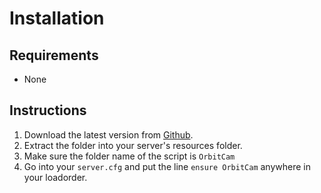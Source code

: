 
# Installation

## Requirements

* None

## Instructions

1. Download the latest version from [Github](https://github.com/Kiminaze/OrbitCam/releases/latest).
2. Extract the folder into your server's resources folder.
3. Make sure the folder name of the script is `OrbitCam`
4. Go into your `server.cfg` and put the line `ensure OrbitCam` anywhere in your loadorder.
